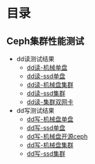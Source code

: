 # 目录

## Ceph集群性能测试

* dd读测试结果
  * [dd读-机械单盘](Ceph集群性能测试/dd读写测试结果/dd读-机械单盘.md)
  * [dd读-ssd单盘](Ceph集群性能测试/dd读写测试结果/dd读-ssd单盘.md)
  * [dd读-机械盘集群](Ceph集群性能测试/dd读写测试结果/dd读-机械盘集群.md)
  * [dd读-ssd集群](Ceph集群性能测试/dd读写测试结果/dd读-ssd集群.md)
  * [dd读-集群双网卡](Ceph集群性能测试/dd读写测试结果/dd读-集群双网卡.md)
* dd写测试结果
  * [dd写-机械盘单盘](Ceph集群性能测试/dd读写测试结果/dd写-机械盘单盘.md)
  * [dd写-ssd单盘](Ceph集群性能测试/dd读写测试结果/dd写-ssd单盘.md)
  * [dd写-机械盘开源ceph](Ceph集群性能测试/dd读写测试结果/dd写-机械盘开源ceph.md)
  * [dd写-机械盘集群](Ceph集群性能测试/dd读写测试结果/dd写-机械盘集群.md)
  * [dd写-ssd集群](Ceph集群性能测试/dd读写测试结果/dd写-ssd集群.md)
